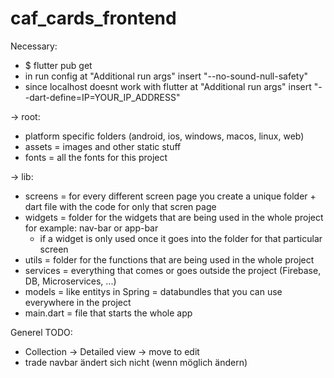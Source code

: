 # caf_cards_frontend

Necessary:
- $ flutter pub get
- in run config at "Additional run args" insert "--no-sound-null-safety"
- since localhost doesnt work with flutter at "Additional run args" insert "--dart-define=IP=YOUR_IP_ADDRESS"

-> root:
- platform specific folders (android, ios, windows, macos, linux, web)
- assets = images and other static stuff
- fonts = all the fonts for this project

-> lib:
- screens = for every different screen page you create a unique folder + dart file with the code for only that scren page
- widgets = folder for the widgets that are being used in the whole project for example: nav-bar or app-bar  
  - if a widget is only used once it goes into the folder for that particular screen 
- utils = folder for the functions that are being used in the whole project
- services = everything that comes or goes outside the project (Firebase, DB, Microservices, ...)
- models = like entitys in Spring = databundles that you can use everywhere in the project
- main.dart = file that starts the whole app

Generel TODO:
- Collection -> Detailed view -> move to edit 
- trade navbar ändert sich nicht (wenn möglich ändern)